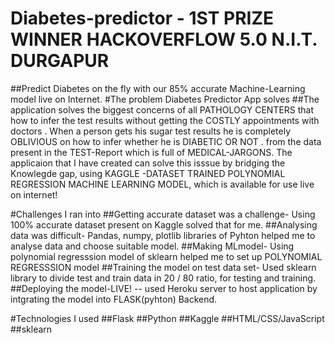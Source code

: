# Diabetes-predictor - 1ST PRIZE WINNER HACKOVERFLOW 5.0 N.I.T. DURGAPUR 
##Predict Diabetes on the fly with our 85% accurate Machine-Learning model live on Internet.
#The problem Diabetes Predictor App solves
##The application solves the biggest concerns of all PATHOLOGY CENTERS that how to infer the test results without getting the COSTLY appointments with doctors .
When a person gets his sugar test results he is completely OBLIVIOUS on how to infer whether he is DIABETIC OR NOT . from the data present in the TEST-Report which is full of MEDICAL-JARGONS.
The applicaion that I have created can solve this isssue by bridging the Knowlegde gap, using KAGGLE -DATASET TRAINED POLYNOMIAL REGRESSION MACHINE LEARNING MODEL, which is available for use live on internet!

#Challenges I ran into
##Getting accurate dataset was a challenge- Using 100% accurate dataset present on Kaggle solved that for me.
##Analysing data was difficult- Pandas, numpy, plotlib libraries of Pyhton helped me to analyse data and choose suitable model.
##Making MLmodel- Using polynomial regresssion model of sklearn helped me to set up POLYNOMIAL REGRESSSION model
##Training the model on test data set- Used sklearn library to divide test and train data in 20 / 80 ratio, for testing and training.
##Deploying the model-LIVE! -- used Heroku server to host application by intgrating the model into FLASK(pyhton) Backend.

#Technologies I used
##Flask
##Python
##Kaggle
##HTML/CSS/JavaScript
##sklearn
